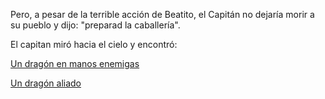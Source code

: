 Pero, a pesar de la terrible acción de Beatito, el Capitán no
dejaría morir a su pueblo y dijo: "preparad la caballería".

El capitan miró hacia el cielo y encontró:

[Un dragón en manos enemigas](dragon_malvado/dragon_malvado.md)

[Un dragón aliado](dragon_aliado/dragon_aliado.md)
